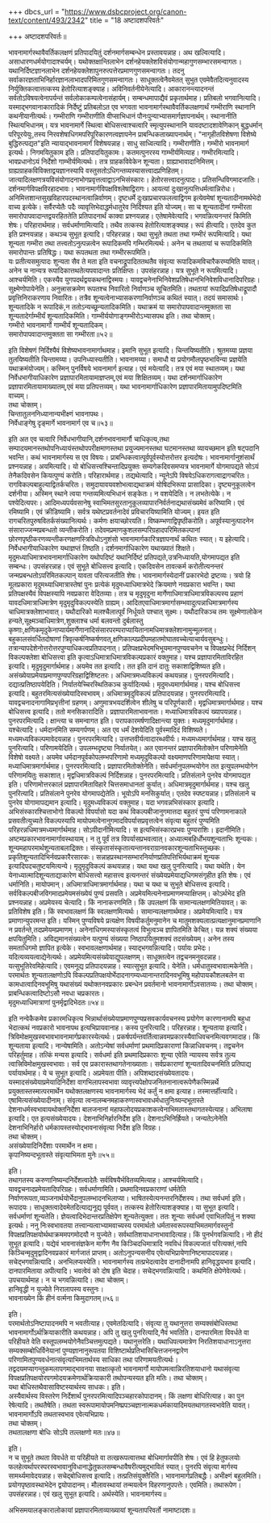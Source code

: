 +++
dbcs_url = "https://www.dsbcproject.org/canon-text/content/493/2342"
title = "18 अष्टादशपरिवर्तः"

+++
अष्टादशपरिवर्तः॥

भावनामार्गस्थावैवर्तिकलक्षणं प्रतिपादयितुं दर्शनमार्गसम्बन्धेन प्रस्तावयन्नाह। अथ खल्वित्यादि। असाधारणधर्मयोगादाश्चर्यम्। यथोक्तक्षान्तिलाभेन दर्शनहेयक्लेशविसंयोगान्महागुणसम्भारसमन्वागतः। यथानिर्दिष्टज्ञानलाभेन दर्शनहेयक्लेशापुनरुत्पत्तेरप्रमाणगुणसमन्वागतः। तदनु सर्वाकारज्ञताभिनिर्हारज्ञानलाभादपरिमितगुणसमन्वागतः। साधूक्तत्वेनैवमेतत् सुभुत एवमेवैतदित्यनुवादस्य निर्युक्तिकत्वात्तत्कस्य हेतोरित्याशङ्क्याह। अविनिवर्तनीयेनेत्यादि। आकारानन्त्यादनन्तं सर्वतोऽविषयत्वेनापर्यन्तं सर्वलोकाकम्पत्वेनासंहार्यम्। सम्बन्धमापाद्यैवं प्रकृतार्थमाह। प्रतिबलो भगवानित्यादि। यस्माद्भगवानाकारादिकं निर्देष्टुं प्रतिबलोऽत एव भगवता भावनामार्गस्थावैवर्तिकलक्षणार्थं गम्भीराणि स्थानानि कथनीयानीत्यर्थः। गम्भीराणि गम्भीराणीति वीप्साभिधानं पौनःपुन्याभ्यासमार्गज्ञापनार्थम्। स्थानानीति स्थित्यभिधानम्। यत्र भावनामार्गे स्थित्वा बोधिसत्त्वाश्चत्वारि स्मृत्युपस्थानानि यावदष्टादशावेणिकान् बुद्धधर्मान् परिपूरयेयुः,तस्य निरवशेषाधिगमपरिपूरिकारणत्वज्ञापनेन प्राबन्धिकताख्यापनार्थम्। "नागृहीतविशेषणा विशेष्ये बुद्धिरुत्पद्यत"इति न्यायाद्भावनामार्गं विशेषयन्नाह। साधु साध्वित्यादि। गम्भीराणीति। गम्भीरो भावनामार्ग इत्यर्थः। निगमयितुकाम इति। प्रतिपादयितुकामः। कतमत्पुनरस्य गाम्भीर्यमित्याह। गम्भीरमित्यादि। भावप्रधानोऽयं निर्देशो गाम्भीर्यमित्यर्थः। तत्र ग्राहकविवेकेन शून्यता। ग्राह्याभावादानिमित्तम्। ग्राह्यग्राहकविविक्ताद्वयज्ञानस्यापि वस्तुसतोऽधिगन्तव्यस्यासत्त्वादप्रणिहितम्। जात्यादिलक्षणत्रयविसंयोगादनाभोगप्रवृत्तत्वाद्वाऽनभिसंस्कारः। हेतोरसत्त्वादनुत्पादः। प्रतिसन्धिविगमादजातिः। दर्शनमार्गविपक्षविरहादभावः। भावनामार्गविपक्षविश्लेषाद्विरागः। आयत्यां दुःखानुत्पत्तिधर्मत्वान्निरोधः। अनिमित्तशान्तसुखविहारपदस्थानत्वान्निर्वाणम्। दृष्टधर्मे दुःखाप्रचारफलत्वाद्विगम इत्येवमेषां शून्यतादीनामर्थभेदो वाच्य इत्येके। सर्वैरप्येतैः पदैः व्यावृत्तिभेदाद्धर्मधातुरेव निर्दिश्यत इति योज्यम्। सा च शून्यतादीनां गम्भीरता समारोपापवादान्तद्वयरहिततेति प्रतिपादनार्थं काक्वा प्रश्नयन्नाह। एतेषामेवेत्यादि। भगवन्नित्यनन्तरं किमिति शेषः। परिहारार्थमाह। सर्वधर्माणामित्यादि। तथैव तत्कस्य हेतोरित्याशङ्क्याह। रूपं हीत्यादि। एतदेव कुत इति प्रश्नयन्नाह। कथञ्च सुभूत इत्यादि। परिहरन्नाह। यथा सुभूते तथता तथा गम्भीरं रूपमित्यादि। यथा शून्यता गम्भीरा तथा तत्त्वतोऽनुत्पन्नत्वेन रूपादिकमपि गम्भिरमित्यर्थः। अनेन च तथतायां च रूपादिकमिति समारोपान्तः प्रतिषिद्धः। यथा रूपतथता तथा गम्भीररूपमिति।  
यः प्रतीत्यसमुत्पादः शुन्यता सैव ते मता
इति वचनाद्रूपादिततथतैव संवृत्या रूपादिकमविचारैकरम्यमिति यावत्। अनेन च नान्यत्र रूपादिकात्तथतेत्यपवादान्तः प्रतिक्षिप्तः। उपसंहरन्नाह। यत्र सुभूते न रूपमित्यादि। आश्चर्यमिति। एकस्यैव युगपदर्थद्वयकथनाद्विस्मयः। यावद्वचनेनाभिनिवेशप्रतिषेधानभिनिवेशविधानादिपरिग्रहः। सुक्ष्मेणोपायेनेति। अनुत्त्रासक्रमेण रूपतश्च निवारितो निर्वाणञ्च सूचितमिति। तथतायां रूपादिप्रतिषेधाद्रूपादौ प्रवृत्तिनिराकरणाय निवारितः। तत्रैव शून्यत्वेनाभ्यासकरणानिर्वाणञ्च कथितं स्यात्। तदयं समासार्थः। शून्यतादिके न रूपादिकं,न ततोऽन्यच्छून्यतादिकमिति। यथाक्रमं या समारोपापवादान्तमुक्तता सा शून्यतादेर्गाम्भीर्यं शून्यतादिकमिति। गाम्भीर्ययोगाङ्गम्भीरोऽभ्यासपथ इति। तथा चोक्तम्।  
गम्भीरो भावनामार्गो गाम्भीर्यं शून्यतादिकम्।  
समारोपापवादान्तमुक्तता सा गम्भीरता॥५२॥

इति
विशेषणं निर्दिश्यैवं विशेष्यभावनामार्गाथमाह। इमानि सुभूत इत्यादि। चिन्तयिष्यतीति। श्रुतमय्या प्रज्ञया तुलयिष्यतीति चिन्तामय्या। उपनिध्यास्यतीति। भावनामय्या। समाधौ वा प्रयोगमौलपृष्ठभाविन्या प्रज्ञयेति यथाक्रमंयोज्यम्। कस्मिन् पुनर्विषये भावनामार्ग इत्याह। एवं मयेत्यादि। तत्र एवं मया स्थातव्यम्। यथा निर्वेधभागीयाधिकारेण प्रज्ञापारमितायामाज्ञप्तम्,एवं मया शिक्षितव्यम्। यथा दर्शनमार्गाधिकारेण प्रज्ञापारमितायामाख्यातम्,एवं मया प्रतिपत्तव्यम्। यथा भावनामार्गाधिकारेण प्रज्ञापारमितायामुपदिष्टमिति वाच्यम्।  
तथा चोक्तम्।  
चिन्तातुलननिध्यानान्यभीक्ष्णं भावनापथः।  
निर्वेधाङ्गेषु दृङ्मार्गे भावनामार्ग एव च॥५३॥

इति
अत एव चत्वारि निर्वेधभागीयानि,दर्शनभावनामार्गौ चाधिकृत्य,तथा सम्पादयमानस्तथोपनिध्यायंस्तथोपपरीक्षमाणस्तथा प्रयुज्यमानस्तथा घटमानस्तथा व्यायच्छमान इति षट्पदानि भवन्ति। कथं भावनामार्गस्य स एव विषयः। प्राबन्धिकत्वात्पूर्वपूर्वस्योत्तरोत्तर इत्यदोषः। भावनामार्गानुशंसार्थं प्रश्नयन्नाह। अयमित्यादि। यो बोधिसत्त्वश्चिन्तादिप्रयुक्तः सम्यगेकदिवसमप्यत्र भावनामार्गे योगमापद्यते सोऽयं तेनैकदिवसेन कियत्पुण्यं करोति। परिहारार्थमाह। तद्यथेत्यादि। न्यूनेऽपि विषयेऽधिकरागत्वाद्रागचरितः। रागविकल्पबाहुल्याद्वितर्कचरितः। समुदायावयवशोभत्वाद्यथाक्रमं योषिदभिरूपा प्रासादिका। दृष्ट्यनुकूलत्वेन दर्शनीया। अस्मिन् स्थाने त्वया गन्तव्यमित्यभिधानं सङ्केतः। न वशयेदिति। न लभतेत्येके। न पश्येदित्यपरः। आदिमध्यपर्यवसानेषु स्वाभिमतसुरतानुकूलव्यापारनिर्वर्तनाद्यथासंख्यमेवं करिष्यामि। एवं रमिष्यामि। एवं क्रीडिष्यामि। सर्वत्र यथेष्टप्रवर्तनादेवं प्रविचारयिष्यामिति योज्यम्। इयत इति रागचरितपुरुषवितर्कसंख्यानित्यर्थः। कर्मणः क्षयाच्छोरयति। विष्कम्भणाद्विपृष्ठीकरोति। अपूर्वस्यानुत्पादनेन संसाराज्जन्मप्रबन्धतो व्यन्तीकरोति। तदेवमप्रमाणकुशलसम्परिग्रहादपरिमितकल्पानां छोरणपृष्ठीकरणव्यन्तीकरणक्षणस्त्रिविधोऽनुशंसो भावनामार्गकारित्रज्ञापनार्थं कथितः स्यात्। य इहेत्यादि। निर्वेधभागीयाधिकारेण यथाज्ञप्तं तिष्ठति। दर्शनमार्गाधिकारेण यथाख्यातं शिक्षते। मृदुमध्याधिमात्रभावनामार्गाधिकारेण यथोपदिष्टं यथानिर्दिष्टं प्रतिपद्यते,उत्रनिध्यायति,योगमापद्यत इति सम्बन्धः। उपसंहरन्नाह। एवं सुभूते बोधिसत्त्व इत्यादि। एकदिवसेन तावत्कर्म करोतीत्यनन्तरं जन्मप्रबन्धतोऽपरिमितकल्पान् यावता परित्यजतीति शेषः। भावनामार्गस्येदानीं प्रकारभेदो द्रष्टव्यः। त्रयो हि मूलप्रकारा मृदुमथ्याधिमात्रास्तेषां पुनः प्रत्येकं मृदुमध्याधिमात्रभेदे क्रियमाणे नवप्रकारा भवन्ति। यथा प्रतिपक्षस्यैवं विपक्षस्यापि नवप्रकारा वेदितव्याः। तत्र च मृदुमृदुना मार्गेणाधिमात्राधिमात्रविकल्पस्य प्रहाणं यावदधिमात्राधिमात्रेण मृदुमृदुविकल्पस्येति ग्राह्यम्। आदित‍एवाधिमात्रमार्गासम्भवादुत्पन्नाधिमात्रमार्गस्य चाधिमात्रक्लेशाभावात्। यथौदारिको मलश्चैलात्पूर्वं निर्धूयते पश्चात् सूक्ष्मः। यथौदारिकञ्च तमः सूक्ष्मेणालोकेन हन्यते,सूक्ष्मञ्चाधिमात्रेण,शुक्लाश्च धर्मा बलवन्तो दुर्बलास्तु कृष्णाः,क्षणिकमृदुकेनाप्यार्यमार्गेणानादिसंसारपरम्पराप्यायितानामधिमात्रक्लेशानामुन्मूलनात्। बहुकालसंवर्धितदोषाणां त्रिवृत्कर्षनिष्कर्षणवत्,क्षणिकाल्पप्रदीपमहातमोघातवच्चेत्याचार्यवसुबन्धुः। तत्रान्यापदेशेनोत्तरोत्तरपुण्याधिकत्वप्रतिपादनात्। प्रतिपक्षप्रभेदमभिभूयमानपुण्यवचनेन च विपक्षप्रभेदं निर्दिशन् विकल्पक्लेशा बोधिसत्त्वा इति कृत्वाऽधिमात्राधिमात्रविकल्पप्रकारं वक्तुमाह। यश्च प्रज्ञापारमिताविरहित इत्यादि। मृदुमृदुमार्गार्थमाह। अयमेव तत इत्यादि। तत इति दानं दातुः सकाशाद्विशिष्यत इति। असंख्येयाप्रमेयाप्रमाणपुण्यपरिग्रहाद्विशिष्टतरः। अधिमात्रमध्यविकल्पं कथयन्नाह। पुनरपरमित्यादि। दद्यात्प्रतिष्ठापयेदिति। निर्यातयेच्चिरस्थितिकञ्च कुर्यादित्यर्थः। मृदुमध्यमार्गार्थमाह। यश्च बोधिसत्त्व इत्यादि। बहुतरमित्यसंख्येयादिस्वभावम्। अधिमात्रमृदुविकल्पं प्रतिपादयन्नाह। पुनरपरमित्यादि। यावद्वचनादनागामिप्रभृत्तीनां ग्रहणम्। अणुमात्रभयदर्शित्वेन शीलेषु च परिपूर्णकारी। मृद्वधिमात्रमार्गार्थमाह। यश्च बोधिसत्त्व इत्यादि। ततो मनसिकारादिति। प्रज्ञापारमिताभावनातः। मध्याधिमात्रविकल्पं ख्यापयन्नाह। पुनरपरमित्यादि। क्षान्त्या च समन्वागत इति। परापकारमर्षणादिक्षान्त्या युक्तः। मध्यमृदुमार्गार्थमाह। यश्चेत्यादि। धर्मदानमिति सम्यगर्पणम्। अत एव धर्मं देशयेदिति पूर्वस्मादिदं विशिष्यते। मध्यमध्यविकल्पमावेदयन्नाह। पुनरपरमित्यादि। उत्तप्तवीर्यत्वादारब्धवीर्यः। मध्यमध्यमार्गार्थमाह। यश्च खलु पुनरित्यादि। परिणामयेदिति। उपलम्भदृष्ट्या निर्यातयेत्। अत एवानन्तरं प्रज्ञापारमितोक्तेन परिणामेनेति विशेषो वक्ष्यते। अयमेव धर्मदानपूर्वकोपलम्भपरिणामो मध्यमृदुविकल्पो वक्ष्यमाणपरिणामापेक्षया स्यात्। मध्याधिमात्रमार्गार्थमाह। पुनरपरमित्यादि। प्रज्ञापारमितोक्तेनेति। सर्वधर्मानुपलम्भयोगेन तत इत्युपलम्भयोगेन परिणामयितुः सकाशात्। मृद्वधिमात्रविकल्पं निर्दिशन्नाह। पुनरपरमित्यादि। प्रतिसंलाने पुनरेव योगमापद्यत इति। परिणामोत्तरकालं प्रज्ञापारमिताविहारे चित्तसमाधानतां कुर्यात्। अधिमात्रमृदुमार्गार्थमाह। यश्च खलु पुनरित्यादि। प्रतिसंलाने पुनरेव योगमापद्येतेति। भूयोऽपि मनसिकुर्यात्। एतदेव स्पष्टयन्नाह। प्रतिसंलाने च पुनरेव योगामापद्यमान इत्यादि। मृदुमध्यविकल्पं वक्तुमाह। यदा भगवन्नभिसंस्कार इत्यादि। अभिसंस्कारश्चित्ताभोगो विकल्पो विपर्यासो यदा कथं विकल्पबीजानुगमात्तदा बहुतरं पुण्यं परिणामनाकाले प्रसवतीत्युच्यते विकल्पस्यापि मायोपमत्वेनानुगमादविपर्यासप्रवृत्तत्वेन संवृत्या बहुतरं पुण्यमिति परिहरन्नधिमात्रमध्यमार्गार्थमाह। सोऽपीदानीमित्यादि। स इत्यभिसंस्कारप्रभवः पुण्यराशिः। इदानीमिति। अष्टमप्रकारभावनामार्गावस्थायाम्। न तु पूर्वं तत्र विपर्यासप्रभवत्वात्। अध्यात्मबहिर्धोभयशून्यताभिः शून्यकः। शून्यमहापरमार्थशून्यताबलाद्रिक्तः। संस्कृतासंस्कृतात्यन्तानवराग्रानवकारशून्यताभिस्तुच्छकः। प्रकृतिशून्यतादिभिर्नवप्रकारैरसारकः। सन्नाहप्रस्थानसम्भारनिर्याणप्रतिपत्तिभिर्यथाक्रमं शून्यक इत्यादिपदचतुष्टयमित्यन्ये। मृदुमृदुविकल्पं कथयन्नाह। यथा यथा खलु पुनरित्यादि। यथा यथेति। येन येनाध्यात्मादिशून्यताद्याकारेण बोधिसत्त्वो महासत्त्व इत्यनन्तरं संख्येयप्रमेयाद्यधिगमसंगृहीत इति शेषः। एवं धर्मानिति। मायोपमान्। अधिमात्राधिमात्रमार्गार्थमाह। यथा च यथा च सुभूते बोधिसत्त्व इत्यादि। सर्वविकल्पबीजविगमादप्रमेयमसंख्येयं पुण्यं प्रसवति। अप्रमेयमित्यनेनाप्रमाणमप्याक्षिप्तम्। कोऽर्थभेद इति प्रश्नयन्नाह। अप्रमेयस्य चेत्यादि। किं नानाकरणमिति। किं उपलक्षणं किं सामान्यलक्षणमितियावत्। कः प्रतिविशेष इति। किं स्वभावलक्षणं किं स्वलक्षणमित्यर्थः। सामान्यलक्षणार्थमाह। अप्रमेयमित्यादि। यत्र प्रमाणान्युपरमन्त इति। यस्मिन् पुण्यविषये प्रत्यक्षेण विषयीकर्तुमनुमानेन च मातुमशक्यलात्प्रत्यक्षानुमानप्रमाणानि न प्रवर्तन्ते,तदप्रमेयमप्रमाणम्। अनेनाधिगमस्यासंस्कृतत्वं विभुत्वञ्च ज्ञापितमिति केचित्। यन्न शक्यं संख्यया क्षपयितुमिति। अविद्यमानसंख्यत्वेन यत्पुण्यं संख्यया निष्ठापयितुमशक्यं तदसंख्येयम्। अनेन तस्य समताधिगमो ज्ञापित इत्येके। स्वभावलक्षणार्थमाह। स्याद्भगवन्नित्यादि। पर्यायः प्रभेदः। यदित्यव्ययत्वाद्येनेत्यर्थः। अप्रमेयमित्यसंख्येयाद्युपलक्षणम्। साधूक्तत्वेन तद्वचनमनुवदन्नाह। यत्सुभूतिरेवमिहेत्यादि। एवमनूद्य प्रतिपादयन्नाह। स्यात्सुभूत इत्यादि। येनेति। धर्मधातुस्वभावात्मकेनेति। परमार्थतः शून्यतालक्षणोऽपि विकल्पप्रतिपक्षयोर्भेदादनागम्यध्यानान्तरादिनवभूमिषु महोपायकौशलबलेन वा कामधात्वादिनवभूमिषु यथासंख्यं यथोक्तनवप्रकारः प्रबन्धेन प्रवर्तमानो भावनामार्गोऽवसातव्यः। तथा चोक्तम्।  
प्राबन्धिकत्वादिष्टोऽसौ नवधा चप्रकारतः।  
मृदुमध्याधिमात्राणां पुनर्मृद्वादिभेदतः॥५४॥

इति
नन्वेकैकमेव प्रकारमधिकृत्य भिन्नार्थासंख्येयाप्रमाणपुण्यप्रसवकार्यवचनस्य प्रयोगेण कारणानामपि बहुधा भेदात्कथं नवप्रकारो भावनापथ इत्यभिप्रायवानाह। कस्य पुनरित्यादि। परिहरन्नाह। शून्यताया इत्यादि। त्रिविमोक्षमुखस्वभावभावनामार्गप्रकारस्येत्यर्थः। प्रकर्षपर्यन्तवर्तित्वान्नवमप्रकारस्यैवाधिवचनमित्यवगमादाह। किं शून्यताया इत्यादि। नान्येषामिति। अतोऽन्येषां सर्वधर्माणां प्रथमादिप्रकाराणां किन्नाधिवचनम्। तद्वचनेन परिहर्तुमाह। तत्किं मन्यस इत्यादि। सर्वधर्मा इति प्रथमादिप्रकाराः शून्या एवेति न्यायस्य सर्वत्र तुल्य त्वात्त्रिविमोक्षमुखस्वभावाः। सर्व एव प्रकारास्तथागतेनाख्याताः। सर्वप्रकाराणां शून्यतादिवचनमिति प्रतिपाद्य पर्यायार्थमाह। ये च सुभूत इत्यादि। अप्रमेयता पीति। अपिशब्दादसंख्येयतादयः। यस्मादसंख्येयाप्रमेयादिनिर्देशा वागभिलापस्वभावा व्यावृत्त्यपेक्षोपजनितनानात्वरूपेणैकस्मिन्नर्थे प्रयुक्तास्तस्मात्परमार्थेन यथोक्तलक्षणस्य भावनामार्गस्य भेदं कर्तुं न क्षमा इत्याह। तस्मात्तर्हीत्यादि। एषामित्यसंख्येयादीनाम्। संवृत्या त्वनालम्बनमहाकरुणास्वभावधर्मधातुनिःष्यन्दभूतास्ते देशनाधर्मस्वभावायथोक्तनिर्देशा बालजनानां महाफलोदयप्रकाशकत्वेनाभिमतास्तथागतस्येत्याह। अभिलाषा इत्यादि। एत इत्यसंख्येयादयः। देशनाभिनिर्हारनिर्देश इति। देशनाऽभिनिर्ह्रियते। जन्यतेऽनेनेति देशनाभिनिर्हारो धर्मकायस्तस्योद्भावनासंवृत्या निर्देश इति विग्रहः।  
तथा चोक्तम्।  
असंख्येयादिनिर्देशाः परमार्थेन न क्षमा।  
कृपानिष्यन्दभूतास्ते संवृत्याभिमता मुनेः॥५५॥

इति।  
तथागतस्य करुणानिष्यन्दनिर्देशत्वादेतैः सर्वविषयैर्भवितव्यमित्याह। आश्चर्यमित्यादि। यावद्वचनादप्रमेयतादिपरिग्रहः। सर्वधर्माणामिति। प्रथमादिनवप्रकाराणां धर्मतेति निर्वाणरूपता,व्यञ्जनार्थयोर्भेदानुपलम्भादनभिलाप्या। भाषितस्येत्यनन्तरनिर्देशस्य। तथा सर्वधर्मा इति। रूपादयः। साधूक्तत्वादेवमेतदित्याद्यनूद्य पूर्ववत्। तत्कस्य हेतोरित्याशङ्क्याह। या सुभूत इत्यादि। सर्वधर्माणां शून्यतेति। ज्ञेयत्वादिभेदान्तरप्रतिक्षेपेण शून्यतेत्युक्ता। ततः शून्याः सर्वधर्मा एवाभिलपितुं न शक्या इत्यर्थः। ननु निःस्वभावतया तत्त्वान्यत्वाभ्यामवाच्यस्य परमार्थतो धर्मतास्वरूपस्याभिमतमार्गवस्तुनो विपक्षप्रतिपक्षयोर्थथाक्रममपगमोदयौ न युज्येते। सर्वथातिशयाधानाभावादित्याह। किं पुनर्भगवन्नित्यादि। नो हीदं सुभूत इत्यादि। यद्येवं भावनासंज्ञकेन मार्गेण नैव किञ्चिदधिमात्रादि नवविधं विकल्पजातं परित्यक्तं,नापि किञ्चिन्मृदुमृद्वादिनवप्रकारं मार्गजातं प्राप्तम्। अतोऽनुपन्यसनीय एवेत्यभिप्रायेणानिष्टमापादयन्नाह। सचेद्भगवन्नित्यादि। अनभिलप्यस्येति। भावनामार्गस्य तत्प्रभेदत्वादेव दानादीनामपि हानिवृद्धयभाव इत्यादि। दानपारमिताया अपीत्यादि। भवत्वेवं को दोष इति चेदाह। सचेद्भगवन्नित्यादि। कथमिति क्षेपेणेवेत्यर्थः। उपचयार्थमाह। न च भगवन्नित्यादि। तथा चोक्तम्।  
हानिवृद्धी न युज्येते निरालापस्य वस्तुनः।  
भावनाख्येन किं हीनं वर्त्मना किमुदागतम्॥५६॥

इति।  
परमार्थतोऽनिष्टापादनमपि न भवतीत्याह। एवमेतदित्यादि। संवृत्या तु यथानुत्तरा सम्यक्संबोधिस्तथा भावनामार्गोऽर्थक्रियाकारीति कथयन्नाह। अपि तु खलु पुनरित्यादि,नैवं भवतिति। दानपारमिता विवर्धते वा परिहीयते वेति वस्तूपलम्भयोगेनैवञ्चित्तमुत्पद्यते। यथानुत्तरेति। यथाधिपत्यमात्रेण निरतिशयाधानाऽनुत्तरा सम्यक्सम्बोधिर्विनेयानां पुण्यज्ञानानुरूपतया विशिष्टार्थप्रतिभासिचित्तजननद्वारेण परिणामितपुण्यवर्धनात्संवृत्याभिमतार्थस्य साधिका तथा परिणामयतीत्यर्थः। तद्वदयमप्यागन्तुकमलापगमाद्भावनया साक्षात्कृतो भावनामार्गो मायोपमत्वान्निरतिशयाधानो यथासंवृत्या विपक्षप्रतिपक्षयोरपगमोदयक्रमेणार्थक्रियाकारी तथोपन्यस्यत इति मतिः। तथा चोक्तम्।  
यथा बोधिस्तथैवासाविष्टस्यार्थस्य साधकः। इति।  
अस्यैवार्थस्य विस्तरेण निर्देशार्थं पुनरपरमित्यादिपञ्चहारकोपादानम्। किं लक्षणा बोधिरित्याह। का पुन रेषेत्यादि। तथतैषेति। तथता स्वरूपामायोपमनिष्प्रपञ्चज्ञानात्मकधर्मकायादिमयतथागतस्वभावेति यावत्। भावनामार्गोऽपि तथतास्वभाव एवेत्यभिप्रायः।  
तथा चोक्तम्।  
तथतालक्षणा बोधिः सोऽपि तल्लक्षणो मतः॥४७॥

इति।  
न च सुभूते तथता विवर्धते वा परिहीयते वा तत्खरूपत्वात्तथा बोधिमार्गावपीति शेषः। एवं हि हेतुफलयोः फलहेत्वर्थापरस्परस्वभावानुविधानाद्धेतुफलसम्बन्धावैषरीत्यमुद्भावितं स्यात्। पुनरपि संवृत्या मार्गस्य सामर्थ्यमावेदयन्नाह। सचेद्बोधिसत्त्व इत्यादि। तत्प्रतिसंयुक्तैरिति। भावनामार्गप्रतिबद्धैः। अभीक्ष्णं बहुलमिति। प्रयोगपृष्ठावस्थाभेदेन द्वयोपादानम्। मौलावस्थायां तन्मयत्वेन विहरणानुपपत्तेः। एवमिति। तथारूपेण। उपसंहरन्नाह। एवं खलु सुभूत इत्यादि। अर्थस्येति। भावनामार्गस्य॥

अभिसमयालङ्कारालोकायां प्रज्ञापारमिताव्याख्यायां शून्यतापरिवर्तो नामाष्टादशः॥

